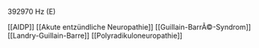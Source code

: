 392970 Hz (E)

[[AIDP]]
[[Akute entzündliche Neuropathie]]
[[Guillain-BarrÃ©-Syndrom]]
[[Landry-Guillain-Barre]]
[[Polyradikuloneuropathie]]